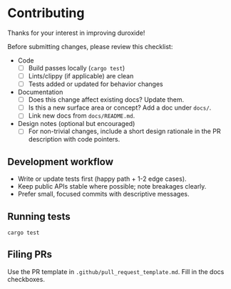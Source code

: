 # Contributing

Thanks for your interest in improving duroxide!

Before submitting changes, please review this checklist:

- Code
  - [ ] Build passes locally (`cargo test`)
  - [ ] Lints/clippy (if applicable) are clean
  - [ ] Tests added or updated for behavior changes
- Documentation
  - [ ] Does this change affect existing docs? Update them.
  - [ ] Is this a new surface area or concept? Add a doc under `docs/`.
  - [ ] Link new docs from `docs/README.md`.
- Design notes (optional but encouraged)
  - [ ] For non-trivial changes, include a short design rationale in the PR description with code pointers.

## Development workflow

- Write or update tests first (happy path + 1-2 edge cases).
- Keep public APIs stable where possible; note breakages clearly.
- Prefer small, focused commits with descriptive messages.

## Running tests

```
cargo test
```

## Filing PRs

Use the PR template in `.github/pull_request_template.md`. Fill in the docs checkboxes.
